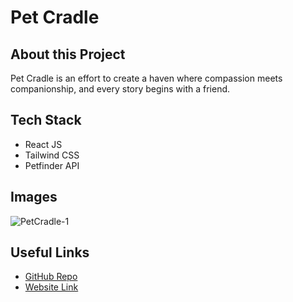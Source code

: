 # Pet Cradle

## About this Project
Pet Cradle is an effort to create a haven where compassion meets companionship, and every story begins with a friend.

## Tech Stack
- React JS
- Tailwind CSS
- Petfinder API

## Images
![PetCradle-1](https://github.com/Adm-2005/Pet-Cradle-Website/assets/136343806/6761021b-4725-43be-aec8-044a745e1cac)


## Useful Links
- [GitHub Repo](https://github.com/Adm-2005/Pet-Cradle-Website)
- [Website Link](https://petcradle.onrender.com)
